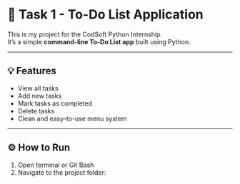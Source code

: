 # 📝 Task 1 - To-Do List Application

This is my project for the CodSoft Python Internship.  
It’s a simple **command-line To-Do List app** built using Python.

---

## 💡 Features

- View all tasks
- Add new tasks
- Mark tasks as completed
- Delete tasks
- Clean and easy-to-use menu system

---

## ⚙️ How to Run

1. Open terminal or Git Bash
2. Navigate to the project folder:
